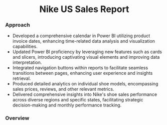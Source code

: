 <h1 align="center">Nike US Sales Report</h1>

####

<p align="center">
</p>


####

<a href="https://app.powerbi.com/view?r=eyJrIjoiMzQzYjg5MDYtNzI5Zi00MjE5LWJlYWItMmUzZjI0ODUzOTkyIiwidCI6IjNmMTcwMmFmLTNmNGUtNDk1ZS04YzhiLTEzNzIxZjM5YjFiMCJ9">
</a>

###

### Approach 

- Developed a comprehensive calendar in Power BI utilizing product invoice dates, enhancing time-related data analysis and visualization capabilities.
- Updated Power BI proficiency by leveraging new features such as cards and slicers, introducing captivating visual elements and improving data interpretation.
- Integrated navigation buttons within reports to facilitate seamless transitions between pages, enhancing user experience and insights retrieval.
- Produced detailed analytics on individual shoe models, encompassing sales prices, reviews, and other relevant metrics.
- Delivered comprehensive insights into Nike's shoe sales performance across diverse regions and specific states, facilitating strategic decision-making and monthly performance tracking.

####

### Overview

<p align="left">
</p>
